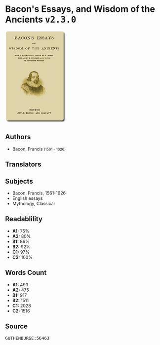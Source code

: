 # Bacon's Essays, and Wisdom of the Ancients <kbd>v2.3.0</kbd>

![](./cover.medium.jpg "")

## Authors


 - Bacon, Francis <small>(1561 - 1626)</small>

## Translators



## Subjects


 - Bacon, Francis, 1561-1626
 - English essays
 - Mythology, Classical

## Readablility


 - **A1:** 75%
 - **A2:** 80%
 - **B1:** 86%
 - **B2:** 92%
 - **C1:** 97%
 - **C2:** 100%

## Words Count


 - **A1:** 493
 - **A2:** 475
 - **B1:** 917
 - **B2:** 1511
 - **C1:** 2028
 - **C2:** 1516

## Source


<kbd>GUTHENBURGE:56463</kbd>
